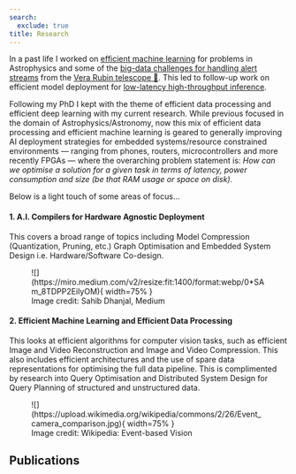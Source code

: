 ```yaml
---
search:
  exclude: true
title: Research
---
```


<style>
  .md-sidebar--secondary:not([hidden]) {
    visibility: hidden;
  }

  .md-sidebar--primary:not([hidden]) {
    visibility: hidden;
  }
</style>

In a past life I worked on [efficient machine
learning](https://arxiv.org/abs/2105.06178) for problems in
Astrophysics and some of the [big-data challenges for handling alert streams](https://arxiv.org/abs/2009.10185) from
the [Vera Rubin telescope 🔭](https://en.wikipedia.org/wiki/Vera_C._Rubin_Observatory). This led to follow-up work on efficient model
deployment for [low-latency high-throughput
inference](https://arxiv.org/abs/2303.08951).

Following my PhD I kept with the theme of efficient data processing and
efficient deep learning with my current research. While previous focused in the
domain of Astrophysics/Astronomy, now this mix of efficient data processing and
efficient machine learning is geared to generally improving AI deployment
strategies for embedded systems/resource constrained environments — ranging from
phones, routers, microcontrollers and more recently FPGAs — where the
overarching problem statement is: _How can we optimise a solution for a given
task in terms of latency, power consumption and size (be that RAM usage or space
on disk)._

Below is a light touch of some areas of focus...

#### 1. A.I. Compilers for Hardware Agnostic Deployment

This covers a broad range of topics including Model Compression (Quantization,
Pruning, etc.) Graph Optimisation and Embedded System Design i.e.
Hardware/Software Co-design.

<figure markdown>
![](https://miro.medium.com/v2/resize:fit:1400/format:webp/0*SAm_8TDPP2EiIyOM){ width=75% }
<figcaption markdown>
Image credit: Sahib Dhanjal, Medium
</figcaption>
</figure>

#### 2. Efficient Machine Learning and Efficient Data Processing

This looks at efficient algorithms for computer vision tasks, such as
efficient Image and Video Reconstruction and Image and Video Compression. This
also includes efficient architectures and the use of spare data representations
for optimising the full data pipeline. This is complimented by
research into Query Optimisation and Distributed System Design for Query
Planning of structured and unstructured data.

<figure markdown>
![](https://upload.wikimedia.org/wikipedia/commons/2/26/Event_camera_comparison.jpg){ width=75% }
<figcaption markdown>
Image credit: Wikipedia: Event-based Vision
</figcaption>
</figure>

## Publications

<!-- <center> -->
<!-- 🚧 Page Under Construction 🚧 -->
<!-- </center> -->

<!-- [@atx;@allam2023tiny;@alves2022considerations;@allam2021paying;@allam2020data;@ponder2020photometric;@malz2019photometric;@allamoptimising;@hlozek2019photometric;@allam2018photometric;@scolnic2018optimizing;@allam2016radiorecon] -->
